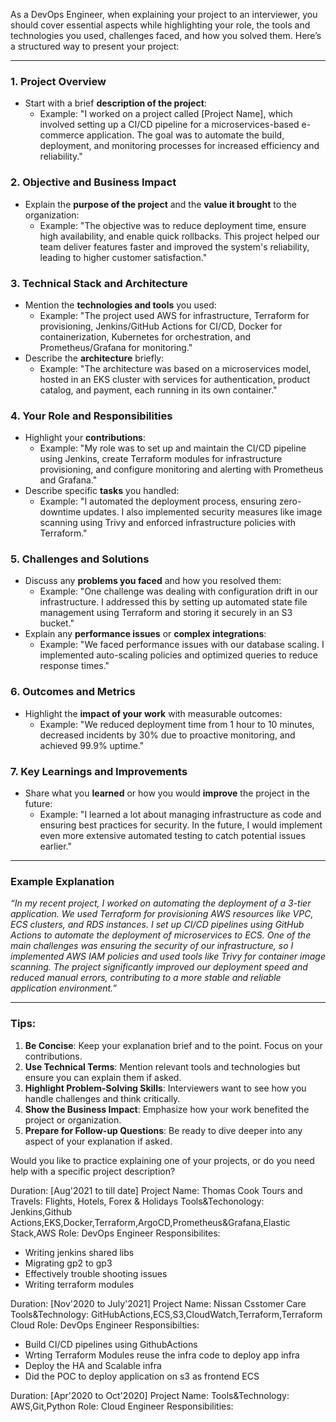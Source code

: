As a DevOps Engineer, when explaining your project to an interviewer, you should cover essential aspects while highlighting your role, the tools and technologies you used, challenges faced, and how you solved them. Here’s a structured way to present your project:

---

### 1. **Project Overview**
   - Start with a brief **description of the project**:
     - Example: "I worked on a project called [Project Name], which involved setting up a CI/CD pipeline for a microservices-based e-commerce application. The goal was to automate the build, deployment, and monitoring processes for increased efficiency and reliability."

### 2. **Objective and Business Impact**
   - Explain the **purpose of the project** and the **value it brought** to the organization:
     - Example: "The objective was to reduce deployment time, ensure high availability, and enable quick rollbacks. This project helped our team deliver features faster and improved the system's reliability, leading to higher customer satisfaction."

### 3. **Technical Stack and Architecture**
   - Mention the **technologies and tools** you used:
     - Example: "The project used AWS for infrastructure, Terraform for provisioning, Jenkins/GitHub Actions for CI/CD, Docker for containerization, Kubernetes for orchestration, and Prometheus/Grafana for monitoring."
   - Describe the **architecture** briefly:
     - Example: "The architecture was based on a microservices model, hosted in an EKS cluster with services for authentication, product catalog, and payment, each running in its own container."

### 4. **Your Role and Responsibilities**
   - Highlight your **contributions**:
     - Example: "My role was to set up and maintain the CI/CD pipeline using Jenkins, create Terraform modules for infrastructure provisioning, and configure monitoring and alerting with Prometheus and Grafana."
   - Describe specific **tasks** you handled:
     - Example: "I automated the deployment process, ensuring zero-downtime updates. I also implemented security measures like image scanning using Trivy and enforced infrastructure policies with Terraform."

### 5. **Challenges and Solutions**
   - Discuss any **problems you faced** and how you resolved them:
     - Example: "One challenge was dealing with configuration drift in our infrastructure. I addressed this by setting up automated state file management using Terraform and storing it securely in an S3 bucket."
   - Explain any **performance issues** or **complex integrations**:
     - Example: "We faced performance issues with our database scaling. I implemented auto-scaling policies and optimized queries to reduce response times."

### 6. **Outcomes and Metrics**
   - Highlight the **impact of your work** with measurable outcomes:
     - Example: "We reduced deployment time from 1 hour to 10 minutes, decreased incidents by 30% due to proactive monitoring, and achieved 99.9% uptime."

### 7. **Key Learnings and Improvements**
   - Share what you **learned** or how you would **improve** the project in the future:
     - Example: "I learned a lot about managing infrastructure as code and ensuring best practices for security. In the future, I would implement even more extensive automated testing to catch potential issues earlier."

---

### Example Explanation
*“In my recent project, I worked on automating the deployment of a 3-tier application. We used Terraform for provisioning AWS resources like VPC, ECS clusters, and RDS instances. I set up CI/CD pipelines using GitHub Actions to automate the deployment of microservices to ECS. One of the main challenges was ensuring the security of our infrastructure, so I implemented AWS IAM policies and used tools like Trivy for container image scanning. The project significantly improved our deployment speed and reduced manual errors, contributing to a more stable and reliable application environment.”*

---

### Tips:
1. **Be Concise**: Keep your explanation brief and to the point. Focus on your contributions.
2. **Use Technical Terms**: Mention relevant tools and technologies but ensure you can explain them if asked.
3. **Highlight Problem-Solving Skills**: Interviewers want to see how you handle challenges and think critically.
4. **Show the Business Impact**: Emphasize how your work benefited the project or organization.
5. **Prepare for Follow-up Questions**: Be ready to dive deeper into any aspect of your explanation if asked. 

Would you like to practice explaining one of your projects, or do you need help with a specific project description?












Duration: [Aug'2021 to till date]
Project Name: Thomas Cook Tours and Travels: Flights, Hotels, Forex & Holidays
Tools&Techonology: Jenkins,Github Actions,EKS,Docker,Terraform,ArgoCD,Prometheus&Grafana,Elastic Stack,AWS
Role: DevOps Engineer
Responsibilites:
- Writing jenkins shared libs
- Migrating gp2 to gp3 
- Effectively trouble shooting issues
- Writing terraform modules

Duration: [Nov'2020 to July'2021]
Project Name: Nissan Csstomer Care
Tools&Technology: GitHubActions,ECS,S3,CloudWatch,Terraform,Terraform Cloud
Role: DevOps Engineer
Responsibilties:
- Build CI/CD pipelines using GithubActions
- Wrting Terraform Modules reuse the infra code to deploy app infra
- Deploy the HA and Scalable infra
- Did the POC to deploy application on s3 as frontend ECS 

Duration: [Apr'2020 to Oct'2020]
Project Name: 
Tools&Technology: AWS,Git,Python
Role: Cloud Engineer
Responsibilities: